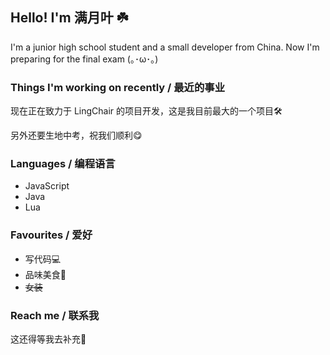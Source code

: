 ## Hello! I'm 满月叶 ☘️

I'm a junior high school student and a small developer from China. Now I'm preparing for the final exam  (｡･ω･｡)

### Things I'm working on recently / 最近的事业

现在正在致力于 LingChair 的项目开发，这是我目前最大的一个项目🛠️

另外还要生地中考，祝我们顺利😋

### Languages / 编程语言

* JavaScript
* Java
* Lua

### Favourites / 爱好

* 写代码💻
* 品味美食🍟
* ~~女装~~

### Reach me / 联系我

这还得等我去补充🧐

<!---
MoonLeeeaf/MoonLeeeaf is a ✨ special ✨ repository because its `README.md` (this file) appears on your GitHub profile.
You can click the Preview link to take a look at your changes.
--->
